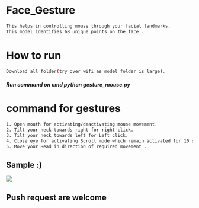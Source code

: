 # Face_Gesture
 
```bash  
This helps in controlling mouse through your facial landmarks. 
This model identifies 68 unique points on the face . 
```   
# How to run  
```bash   
Download all folder(try over wifi as model folder is large).
``` 
##### Run command on cmd  python gesture_mouse.py 

 
# command for gestures
```bash
1. Open mouth for activating/deactivating mouse movement.
2. Tilt your neck towards right for right click.
3. Tilt your neck towards left for Left click.
4. Close eye for activating Scroll mode which remain activated for 10 seconds.
5. Move your Head in direction of required movement .
```

## Sample :)
<img src="Sample/example.gif">   

## Push request are welcome 
